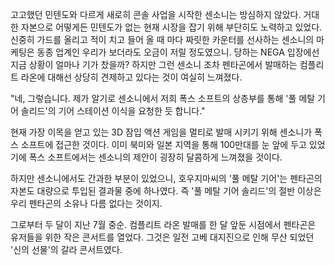 고고했던 민텐도와 다르게 새로히 콘솔 사업을 시작한 센소니는 방심하지 않았다. 
거대한 자본으로 어떻게든 민텐도가 없는 현재 시장을 잡기 위해 부단히도 노력하고 있었다. 
신중히 가드를 올리고 적이 치고 들어 올 때 마다 짜릿한 카운터를 선사하는 센소니의 마케팅은 동종 업계인 우리가 보더라도 오금이 저릴 정도였으니. 당하는 NEGA 입장에선 지금 상황이 얼마나 기가 찼을까? 
하지만 그런 센소니 조차 펜타곤에서 발매하는 컴플리트 라온에 대해선 상당히 견제하고 있다는 것이 여실히 느껴졌다. 

"네, 그렇습니다. 제가 알기로 센소니에서 저희 폭스 소프트의 상층부를 통해 '풀 메탈 기어 솔리드'의 기어 스테이션 이식을 요청한 듯 합니다." 

현재 가장 이목을 얻고 있는 3D 잠입 액션 게임을 멀티로 발매 시키기 위해 센소니가 폭스 소프트에 접근한 것이다. 
이미 북미와 일본 지역을 통해 100만대를 눈 앞에 두고 있었기에 폭스 소프트에서는 센소니의 제안이 굉장히 달콤하게 느껴졌을 것이다. 

하지만 센소니에서도 간과한 부분이 있었으니, 호우지마씨의 '풀 메탈 기어'는 펜타곤의 자본도 대량으로 투입된 결과물 중에 하나였다. 즉 '풀 메탈 기어 솔리드'의 절반 이상은 우리 펜타곤의 소유나 다름 없다는 것이지. 

그로부터 두 달이 지난 7월 중순. 
컴플리트 라온 발매를 한 달 앞둔 시점에서 펜타곤은 유저들을 위한 작은 콘서트를 열었다. 
그것은 일전 고베 대지진으로 인해 무산 되었던 '신의 선물'의 갈라 콘서트였다. 